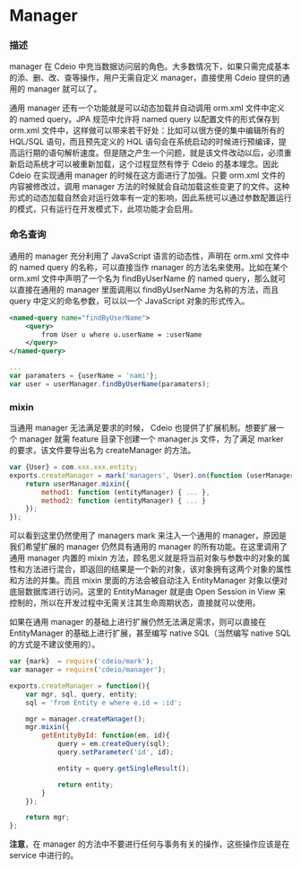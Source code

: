 # Manager

### 描述
manager 在 Cdeio 中充当数据访问层的角色。大多数情况下，如果只需完成基本的添、删、改、查等操作，用户无需自定义 manager，直接使用 Cdeio 提供的通用的 manager 就可以了。

通用 manager 还有一个功能就是可以动态加载并自动调用 orm.xml 文件中定义的 named query。JPA 规范中允许将 named query 以配置文件的形式保存到 orm.xml 文件中，这样做可以带来若干好处：比如可以很方便的集中编辑所有的 HQL/SQL 语句，而且预先定义的 HQL 语句会在系统启动的时候进行预编译，提高运行期的语句解析速度。但是随之产生一个问题，就是该文件改动以后，必须重新启动系统才可以被重新加载，这个过程显然有悖于 Cdeio 的基本理念。因此 Cdeio 在实现通用 manager 的时候在这方面进行了加强。只要 orm.xml 文件的内容被修改过，调用 manager 方法的时候就会自动加载这些变更了的文件。这种形式的动态加载自然会对运行效率有一定的影响，因此系统可以通过参数配置运行的模式，只有运行在开发模式下，此项功能才会启用。

### 命名查询

通用的 manager 充分利用了 JavaScript 语言的动态性，声明在 orm.xml 文件中的 named query 的名称，可以直接当作 manager 的方法名来使用。比如在某个 orm.xml 文件中声明了一个名为 findByUserName 的 named query，那么就可以直接在通用的 manager 里面调用以 findByUserName 为名称的方法，而且 query 中定义的命名参数，可以以一个 JavaScript 对象的形式传入。

```xml
<named-query name="findByUserName">
    <query>
        from User u where u.userName = :userName
    </query>
</named-query>
```

```js
...
var paramaters = {userName = 'nami'};
var user = userManager.findByUserName(paramaters);
```

### mixin

当通用 manager 无法满足要求的时候， Cdeio 也提供了扩展机制。想要扩展一个 manager 就需 feature 目录下创建一个 manager.js 文件，为了满足 marker 的要求，该文件要导出名为 createManager 的方法。

```js
var {User} = com.xxx.xxx.entity;
exports.createManager = mark('managers', User).on(function (userManager) {
    return userManager.mixin({
        method1: function (entityManager) { ... },
        method2: function (entityManager) { ... }
    });
});
```

可以看到这里仍然使用了 managers mark 来注入一个通用的 manager，原因是我们希望扩展的 manager 仍然具有通用的 manager 的所有功能。在这里调用了通用 manager 内置的 mixin 方法，顾名思义就是将当前对象与参数中的对象的属性和方法进行混合，即返回的结果是一个新的对象，该对象拥有这两个对象的属性和方法的并集。而且 mixin 里面的方法会被自动注入 EntityManager 对象以便对底层数据库进行访问。这里的 EntityManager 就是由 Open Session in View 来控制的，所以在开发过程中无需关注其生命周期状态，直接就可以使用。

如果在通用 manager 的基础上进行扩展仍然无法满足需求，则可以直接在 EntityManager 的基础上进行扩展，甚至编写 native SQL（当然编写 native SQL 的方式是不建议使用的）。

```js
var {mark}  = require('cdeio/mark');
var manager = require('cdeio/manager');

exports.createManager = function(){
    var mgr, sql, query, entity;
    sql = 'from Entity e where e.id = :id';

    mgr = manager.createManager();
    mgr.mixin({
        getEntityById: function(em, id){
            query = em.createQuery(sql);
            query.setParameter('id', id);

            entity = query.getSingleResult();

            return entity;
        }
    });

    return mgr;
};
```

**注意**，在 manager 的方法中不要进行任何与事务有关的操作，这些操作应该是在 service 中进行的。
